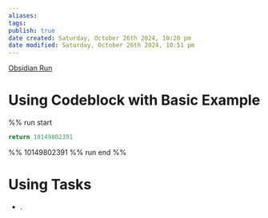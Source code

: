 ```yaml
---
aliases: 
tags: 
publish: true
date created: Saturday, October 26th 2024, 10:20 pm
date modified: Saturday, October 26th 2024, 10:51 pm
---
```


[Obsidian Run](../📁%2010%20-%20My%20Obsidian%20Stack/Obsidian%20Run/Obsidian%20Run.md)

# Using Codeblock with Basic Example

%% run start
```js
return 10149802391
``` 
%%
10149802391
%% run end %%

# Using Tasks

- .